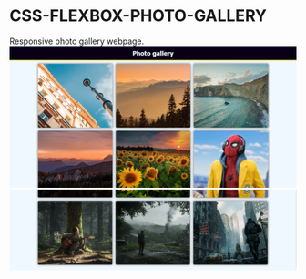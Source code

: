 # CSS-FLEXBOX-PHOTO-GALLERY
Responsive photo gallery webpage.
![Design preview for Photo-gallery component coding challenge](./desktop-preview.png)
![Design preview for Photo-gallery component coding challenge](./desktop-preview1.png)
